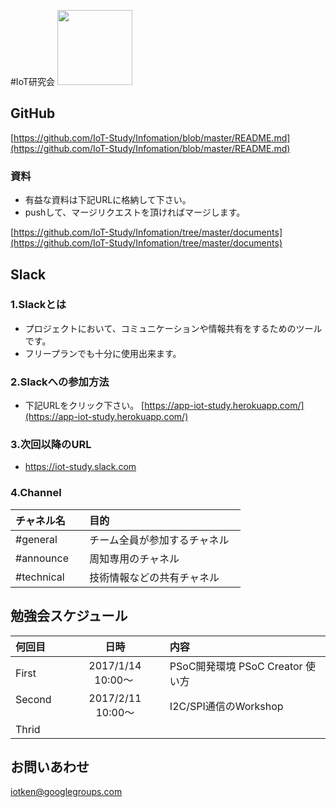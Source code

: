 #IoT研究会 <img src="http://www.businesscloudnews.com/files/2016/01/IoT-cloud.jpg" width="120px">

## GitHub
[https://github.com/IoT-Study/Infomation/blob/master/README.md](https://github.com/IoT-Study/Infomation/blob/master/README.md) 
### 資料
- 有益な資料は下記URLに格納して下さい。
- pushして、マージリクエストを頂ければマージします。

[https://github.com/IoT-Study/Infomation/tree/master/documents](https://github.com/IoT-Study/Infomation/tree/master/documents)

## Slack
### 1.Slackとは
- プロジェクトにおいて、コミュニケーションや情報共有をするためのツールです。
- フリープランでも十分に使用出来ます。

### 2.Slackへの参加方法
- 下記URLをクリック下さい。
[https://app-iot-study.herokuapp.com/](https://app-iot-study.herokuapp.com/)

### 3.次回以降のURL
- https://iot-study.slack.com

### 4.Channel
| チャネル名 | 目的 |
|:-----------|:------------|
| #general      |チーム全員が参加するチャネル   |
| #announce     | 周知専用のチャネル    |
| #technical  |技術情報などの共有チャネル       |  

## 勉強会スケジュール
| 何回目 | 日時 | 内容 |
|:-----------|:------------:|:------------|
| First      | 2017/1/14 10:00〜 | PSoC開発環境 PSoC Creator 使い方   |
| Second     | 2017/2/11 10:00〜 | I2C/SPI通信のWorkshop    |
| Thrid      |             |          |

## お問いあわせ
iotken@googlegroups.com
